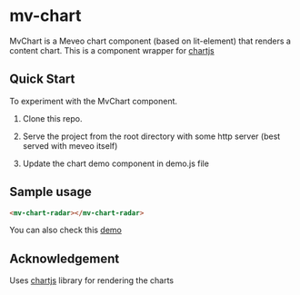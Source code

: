 # mv-chart

MvChart is a Meveo chart component (based on lit-element) that renders a content chart.  This is a component wrapper for [chartjs](https://www.chartjs.org/)

## Quick Start

To experiment with the MvChart component.

1. Clone this repo.

2. Serve the project from the root directory with some http server (best served with meveo itself)

3. Update the chart demo component in demo.js file

## Sample usage

```html
<mv-chart-radar></mv-chart-radar>
```

You can also check this [demo](https://chart.meveo.org/)

## Acknowledgement
Uses [chartjs](https://www.chartjs.org/) library for rendering the charts